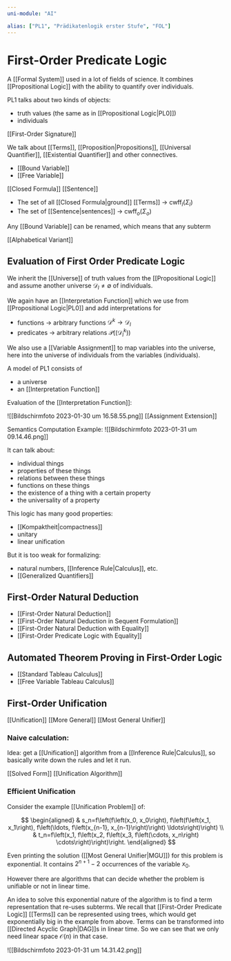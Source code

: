 ```yaml
---
uni-module: "AI"

alias: ["PL1", "Prädikatenlogik erster Stufe", "FOL"]
---
```


# First-Order Predicate Logic

A [[Formal System]] used in a lot of fields of science. It combines [[Propositional Logic]] with the ability to quantify over individuals.

PL1 talks about two kinds of objects:

- truth values (the same as in [[Propositional Logic|PL0]])
- individuals

[[First-Order Signature]]

We talk about [[Terms]], [[Proposition|Propositions]], [[Universal Quantifier]], [[Existential Quantifier]] and other connectives.

- [[Bound Variable]]
- [[Free Variable]]

[[Closed Formula]]
[[Sentence]]

- The set of all [[Closed Formula|ground]] [[Terms]] → $\text{cwff}_l(\Sigma_l)$
- The set of [[Sentence|sentences]] → $\text{cwff}_o(\Sigma_o)$

Any [[Bound Variable]] can be renamed, which means that any subterm

[[Alphabetical Variant]]

## Evaluation of First Order Predicate Logic

We inherit the [[Universe]] of truth values from the [[Propositional Logic]] and assume another universe $\mathcal{D}_l\neq \emptyset$ of individuals.

We again have an [[Interpretation Function]] which we use from [[Propositional Logic|PL0]] and add interpretations for

- functions → arbitrary functions $\mathcal{D}^k\rightarrow \mathcal{D}_l$
- predicates → arbitrary relations $\mathcal{P}((\mathcal{D}_l^k))$

We also use a [[Variable Assignment]] to map variables into the universe, here into the universe of individuals from the variables (individuals).

A model of PL1 consists of

- a universe
- an [[Interpretation Function]]

Evaluation of the [[Interpretation Function]]:

![[Bildschirm­foto 2023-01-30 um 16.58.55.png]]
[[Assignment Extension]]

Semantics Computation Example:
![[Bildschirm­foto 2023-01-31 um 09.14.46.png]]

It can talk about:

- individual things
- properties of these things
- relations between these things
- functions on these things
- the existence of a thing with a certain property
- the universality of a property

This logic has many good properties:

- [[Kompaktheit|compactness]]
- unitary
- linear unification

But it is too weak for formalizing:

- natural numbers, [[Inference Rule|Calculus]], etc.
- [[Generalized Quantifiers]]

## First-Order Natural Deduction 

- [[First-Order Natural Deduction]]
- [[First-Order Natural Deduction in Sequent Formulation]]
- [[First-Order Natural Deduction with Equality]]
- [[First-Order Predicate Logic with Equality]]

## Automated Theorem Proving in First-Order Logic

- [[Standard Tableau Calculus]]
- [[Free Variable Tableau Calculus]]

## First-Order Unification 


[[Unification]]
[[More General]]
[[Most General Unifier]]

### Naive calculation:

Idea: get a [[Unification]] algorithm from a [[Inference Rule|Calculus]], so basically write down the rules and let it run.

[[Solved Form]]
[[Unification Algorithm]]

### Efficient Unification

Consider the example [[Unification Problem]] of:

$$
\begin{aligned}
& s_n=f\left(f\left(x_0, x_0\right), f\left(f\left(x_1, x_1\right), f\left(\ldots, f\left(x_{n-1}, x_{n-1}\right)\right) \ldots\right)\right) \\
& t_n=f\left(x_1, f\left(x_2, f\left(x_3, f\left(\cdots, x_n\right) \cdots\right)\right)\right.
\end{aligned}
$$

Even printing the solution ([[Most General Unifier|MGU]]) for this problem is exponential. It contains $2^{n+1} - 2$ occurrences of the variable $x_0$.

However there are algorithms that can decide whether the problem is unifiable or not in linear time.

An idea to solve this exponential nature of the algorithm is to find a term representation that re-uses subterms. We recall that [[First-Order Predicate Logic]] [[Terms]] can be represented using trees, which would get exponentially big in the example from above.
Terms can be transformed into [[Directed Acyclic Graph|DAG]]s in linear time. So we can see that we only need linear space $\mathcal{O}(n)$ in that case.

![[Bildschirm­foto 2023-01-31 um 14.31.42.png]]
